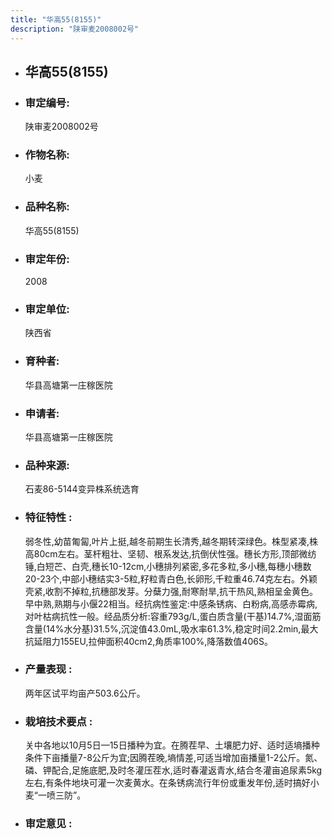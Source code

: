 ```yaml
---
title: "华高55(8155)"
description: "陕审麦2008002号"
---
```

* ## 华高55(8155)
* ###  审定编号:  
   陕审麦2008002号

*  ### 作物名称:  
   小麦

*   ###  品种名称: 
    华高55(8155)

*   ### 审定年份: 
    2008

*   ### 审定单位:  
    陕西省

*   ### 育种者:  
    华县高塘第一庄稼医院

*   ### 申请者:  
    华县高塘第一庄稼医院

*   ### 品种来源:  
    石麦86-5144变异株系统选育

*   ### 特征特性 : 
    弱冬性,幼苗匍匐,叶片上挺,越冬前期生长清秀,越冬期转深绿色。株型紧凑,株高80cm左右。茎杆粗壮、坚韧、根系发达,抗倒伏性强。穗长方形,顶部微纺锤,白短芒、白壳,穗长10-12cm,小穗排列紧密,多花多粒,多小穗,每穗小穗数20-23个,中部小穗结实3-5粒,籽粒青白色,长卵形,千粒重46.74克左右。外颖壳紧,收割不掉粒,抗穗部发芽。分蘖力强,耐寒耐旱,抗干热风,熟相呈金黄色。早中熟,熟期与小偃22相当。经抗病性鉴定:中感条锈病、白粉病,高感赤霉病,对叶枯病抗性一般。经品质分析:容重793g/L,蛋白质含量(干基)14.7%,湿面筋含量(14%水分基)31.5%,沉淀值43.0mL,吸水率61.3%,稳定时间2.2min,最大抗延阻力155EU,拉伸面积40cm2,角质率100%,降落数值406S。

*   ### 产量表现 : 
    两年区试平均亩产503.6公斤。

*   ### 栽培技术要点 : 
    关中各地以10月5日—15日播种为宜。在腾茬早、土壤肥力好、适时适墒播种条件下亩播量7-8公斤为宜;因腾茬晚,墒情差,可适当增加亩播量1-2公斤。氮、磷、钾配合,足施底肥,及时冬灌压茬水,适时春灌返青水,结合冬灌亩追尿素5kg左右,有条件地块可灌一次麦黄水。在条锈病流行年份或重发年份,适时搞好小麦“一喷三防”。

*   ### 审定意见 : 
    

